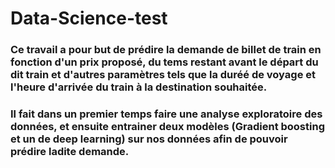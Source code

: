 # Data-Science-test

### Ce travail a pour but de prédire la demande de billet de train en fonction d'un prix proposé, du tems restant avant le départ du dit train et d'autres paramètres tels que la duréé de voyage et l'heure d'arrivée du train à la destination souhaitée.

### Il fait dans un premier temps faire une analyse exploratoire des données, et ensuite entrainer deux modèles (Gradient boosting et un de deep learning) sur nos données afin de pouvoir prédire ladite demande.
